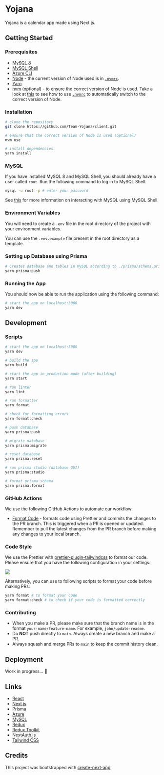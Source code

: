 # Yojana

Yojana is a calendar app made using Next.js.

## Getting Started

### Prerequisites

- [MySQL 8](https://dev.mysql.com/downloads/mysql/)
- [MySQL Shell](https://dev.mysql.com/downloads/shell/)
- [Azure CLI](https://learn.microsoft.com/en-us/cli/azure/install-azure-cli)
- [Node](https://nodejs.org/) - the current version of Node used is in [`.nvmrc`](.nvmrc).
- [Yarn](https://classic.yarnpkg.com/lang/en/docs/install/)
- [nvm](https://github.com/nvm-sh/nvm) (optional) - to ensure the correct version of Node is used. Take a look
  at [this](https://stackoverflow.com/a/57839539/8488681) to see how to use [`.nvmrc`](.nvmrc) to automatically switch
  to the correct version of Node.

### Installation

```bash
# clone the repository
git clone https://github.com/Team-Yojana/client.git

# ensure that the correct version of Node is used (optional)
nvm use

# install dependencies
yarn install
```

### MySQL

If you have installed MySQL 8 and MySQL Shell, you should already have a user called `root`. Run the following command
to log in to MySQL Shell.

```bash
mysql -u root -p # enter your password
```

See [this](https://www.prisma.io/dataguide/mysql) for more information on interacting with MySQL using MySQL Shell.

### Environment Variables

You will need to create a `.env` file in the root directory of the project with your environment variables.

You can use the `.env.example` file present in the root directory as a template.

### Setting up Database using Prisma

```bash
# Creates database and tables in MySQL according to ./prisma/schema.prisma
yarn prisma:push
```

### Running the App

You should now be able to run the application using the following command:

```bash
# start the app on localhost:3000
yarn dev
```

## Development

### Scripts

```bash
# start the app on localhost:3000
yarn dev

# build the app
yarn build

# start the app in production mode (after building)
yarn start

# run linter
yarn lint

# run formatter
yarn format

# check for formatting errors
yarn format:check

# push database
yarn prisma:push

# migrate database
yarn prisma:migrate

# reset database
yarn prisma:reset

# run prisma studio (database GUI)
yarn prisma:studio

# format prisma schema
yarn prisma:format
```

### GitHub Actions

We use the following GitHub Actions to automate our workflow:

- [Format Code](https://github.com/CPSC319-2022/Yojana/actions/workflows/format-code.yml) - formats code using Prettier
  and commits the changes to the PR branch. This is triggered when a PR is opened or updated. Remember to pull the
  latest changes from the PR branch before making any changes to your local branch.

### Code Style

We use the Prettier with [prettier-plugin-tailwindcss](https://github.com/tailwindlabs/prettier-plugin-tailwindcss) to
format our code. Please ensure that you have the following configuration in your settings:

![](https://user-images.githubusercontent.com/39626451/215233714-16225c53-9012-4e5e-a8ed-ea4016cd0e24.png)

Alternatively, you can use to following scripts to format your code before making PRs:

```bash
yarn format # to format your code
yarn format:check # to check if your code is formatted correctly
```

### Contributing

- When you make a PR, please make sure that the branch name is in the format `your-name/feature-name`. For
  example, `john/update-readme`.
- Do **NOT** push directly to `main`. Always create a new branch and make a PR.
- Always squash and merge PRs to `main` to keep the commit history clean.

## Deployment

Work in progress... :construction:

## Links

- [React](https://reactjs.org)
- [Next.js](https://nextjs.org/)
- [Prisma](https://www.prisma.io/)
- [Azure](https://azure.microsoft.com/)
- [MySQL](https://www.mysql.com/)
- [Redux](https://redux.js.org/)
- [Redux Toolkit](https://redux-toolkit.js.org/)
- [NextAuth.js](https://next-auth.js.org/)
- [Tailwind CSS](https://tailwindcss.com/)

## Credits

This project was bootstrapped with [create-next-app](https://nextjs.org/docs/api-reference/create-next-app)
